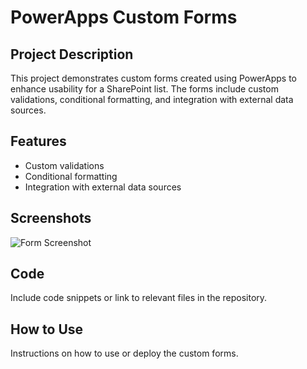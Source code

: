 # PowerApps Custom Forms

## Project Description
This project demonstrates custom forms created using PowerApps to enhance usability for a SharePoint list. The forms include custom validations, conditional formatting, and integration with external data sources.

## Features
- Custom validations
- Conditional formatting
- Integration with external data sources

## Screenshots
![Form Screenshot](screenshots/form.png)

## Code
Include code snippets or link to relevant files in the repository.

## How to Use
Instructions on how to use or deploy the custom forms.
